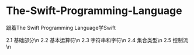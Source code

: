 # The-Swift-Programming-Language
跟着The Swift Programming Language学Swift


2.1 基础部分\n
2.2 基本运算符\n
2.3 字符串和字符\n
2.4 集合类型\n
2.5 控制流\n
